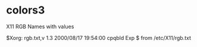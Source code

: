 colors3
=======

X11 RGB Names with values

$Xorg: rgb.txt,v 1.3 2000/08/17 19:54:00 cpqbld Exp $
from /etc/X11/rgb.txt

